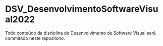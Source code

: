 # DSV_DesenvolvimentoSoftwareVisual2022

Todo conteúdo da disciplina de Desenvolvimento de Software Visual será commitado neste repositorio.
